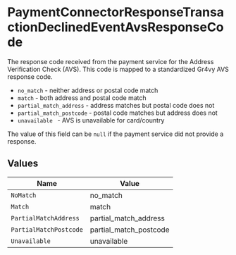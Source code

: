 # PaymentConnectorResponseTransactionDeclinedEventAvsResponseCode

The response code received from the payment service for the Address
Verification Check (AVS). This code is mapped to a standardized Gr4vy
AVS response code.

- `no_match` - neither address or postal code match
- `match` - both address and postal code match
- `partial_match_address` - address matches but postal code does not
- `partial_match_postcode` - postal code matches but address does not
- `unavailable ` - AVS is unavailable for card/country

The value of this field can be `null` if the payment service did not
provide a response.


## Values

| Name                   | Value                  |
| ---------------------- | ---------------------- |
| `NoMatch`              | no_match               |
| `Match`                | match                  |
| `PartialMatchAddress`  | partial_match_address  |
| `PartialMatchPostcode` | partial_match_postcode |
| `Unavailable`          | unavailable            |